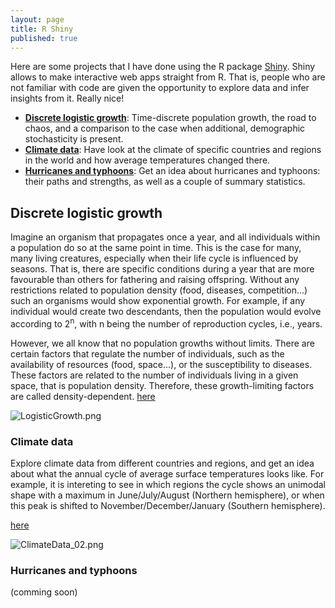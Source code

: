 ```yaml
---
layout: page
title: R Shiny
published: true
---
```


Here are some projects that I have done using the R package [Shiny](https://shiny.rstudio.com/). Shiny allows to make interactive web apps straight from R. That is, people who are not familiar with code are given the opportunity to explore data and infer insights from it. Really nice!

  * [**Discrete logistic growth**](#discrete-logistic-growth):
    Time-discrete population growth, the road to chaos, and a comparison to the case when additional, demographic stochasticity is present.
  * [**Climate data**](#climate-data): Have look at the climate of specific countries and regions in the world and how average temperatures changed there.
  * [**Hurricanes and typhoons**](#hurricanes-and-typhoons): Get an idea about hurricanes and typhoons: their paths and strengths, as well as a couple of summary statistics.  


## Discrete logistic growth

Imagine an organism that propagates once a year, and all individuals within a population do so at the same point in time. This is the case for many, many living creatures, especially when their life cycle is influenced by seasons. That is, there are specific conditions during a year that are more favourable than others for fathering and raising offspring. Without any restrictions related to population density (food, diseases, competition...) such an organisms would show exponential growth. For example, if any individual would create two descendants, then the population would evolve according to 2<sup>n</sup>, with n being the number of reproduction cycles, i.e., years.

However, we all know that no population growths without limits. There are certain factors that regulate the number of individuals, such as the availability of resources (food, space...), or the susceptibility to diseases. These factors are related to the number of individuals living in a given space, that is population density. Therefore, these growth-limiting factors are called density-dependent.
[here](https://thomassie.shinyapps.io/logisticgrowthtimediscrete/)

![LogisticGrowth.png]({{site.baseurl}}/img/LogisticGrowth.png)  


### Climate data
Explore climate data from different countries and regions, and get an idea about what the annual cycle of average surface temperatures looks like. For example, it is intereting to see in which regions the cycle shows an unimodal shape with a maximum in June/July/August (Northern hemisphere), or when this peak is shifted to November/December/January (Southern hemisphere).  

[here](https://thomassie.shinyapps.io/climatedataapp/)

![ClimateData_02.png]({{site.baseurl}}/img/ClimateData_02.png)  

### Hurricanes and typhoons

(comming soon)

